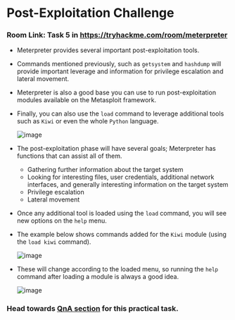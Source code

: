 # Post-Exploitation Challenge

### Room Link: Task 5 in https://tryhackme.com/room/meterpreter

- Meterpreter provides several important post-exploitation tools.
- Commands mentioned previously, such as `getsystem` and `hashdump` will provide important leverage and information for privilege escalation and lateral movement. 

- Meterpreter is also a good base you can use to run post-exploitation modules available on the Metasploit framework. 
- Finally, you can also use the `load` command to leverage additional tools such as `Kiwi` or even the whole `Python` language.

  ![image](https://user-images.githubusercontent.com/63872951/187616790-cb4bd69a-e6d7-473a-a5d4-1bfd485976f0.png)

- The post-exploitation phase will have several goals; Meterpreter has functions that can assist all of them.

    - Gathering further information about the target system
    - Looking for interesting files, user credentials, additional network interfaces, and generally interesting information on the target system
    - Privilege escalation
    - Lateral movement

- Once any additional tool is loaded using the `load` command, you will see new options on the `help` menu. 

- The example below shows commands added for the `Kiwi` module (using the `load kiwi` command). 

  ![image](https://user-images.githubusercontent.com/63872951/187617084-6e2a12e4-bcf0-4f84-8003-2405bd5d83ff.png)

- These will change according to the loaded menu, so running the `help` command after loading a module is always a good idea.

  ![image](https://user-images.githubusercontent.com/63872951/187617226-6666b927-8cdb-48e6-bc1b-e4814af87de6.png)

### Head towards [QnA section](https://github.com/ShubhamJagtap2000/Metasploit/tree/main/17%20-%20QnA) for this practical task.
